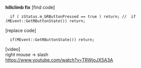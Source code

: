 <b> hillclimb fix</b>
[find code]

      if ( zStatus.m_bRButtonPressed == true ) return; //  if (MEvent::GetRButtonState()) return;

[replace code]

      if(MEvent::GetRButtonState()) return;

[video] <br>
right mouse -> slash </br>
https://www.youtube.com/watch?v=TRWjoJX5A3A
